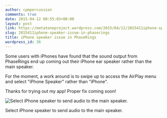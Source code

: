 ```yaml
---
author: cpmpercussion
comments: true
date: 2015-04-12 00:55:03+00:00
layout: post
link: https://metatoneproject.wordpress.com/2015/04/12/2015411iphone-speaker-issue-in-phaserings/
slug: 2015411iphone-speaker-issue-in-phaserings
title: iPhone speaker issue in PhaseRings
wordpress_id: 36
---
```


Some users with iPhones have found that the sound output from PhaseRings end up coming out their iPhone ear speaker rather than the main speaker.

For the moment, a work around is to swipe up to access the AirPlay menu and select "iPhone Speaker" rather than "iPhone".

Thanks for trying out my app! Proper fix coming soon!

![Select iPhone speaker to send audio to the main speaker.](https://metatoneproject.files.wordpress.com/2015/04/802f0-image.jpg) 

Select iPhone speaker to send audio to the main speaker.
